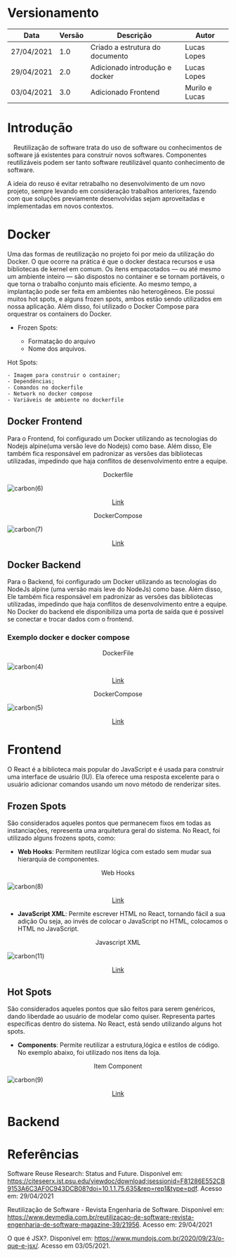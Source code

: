 # Versionamento

| Data | Versão | Descrição | Autor |
|------|--------|-----------|-------|
| 27/04/2021 | 1.0 | Criado a estrutura do documento | Lucas Lopes |
| 29/04/2021 | 2.0 | Adicionado introdução e docker | Lucas Lopes |
| 03/04/2021 | 3.0 | Adicionado Frontend | Murilo e Lucas | 

# Introdução
 Reutilização de software trata do uso de software ou conhecimentos de software já existentes para construir novos softwares. Componentes reutilizáveis podem ser tanto software reutilizável quanto conhecimento de software.

A ideia do reuso é evitar retrabalho no desenvolvimento de um novo projeto, sempre levando em consideração trabalhos anteriores, fazendo com que soluções previamente desenvolvidas sejam aproveitadas e implementadas em novos contextos. 

# Docker

Uma das formas de reutilização no projeto foi por meio da utilização do Docker. O que ocorre na prática é que o docker destaca recursos e usa bibliotecas de kernel em comum. Os itens empacotados — ou até mesmo um ambiente inteiro — são dispostos no container e se tornam portáveis, o que torna o trabalho conjunto mais eficiente. Ao mesmo tempo, a implantação pode ser feita em ambientes não heterogêneos. Ele possui muitos hot spots, e alguns frozen spots, ambos estão sendo utilizados em nossa aplicação. Além disso, foi utilizado  o Docker Compose para orquestrar os containers do Docker.


- Frozen Spots:

    - Formatação do arquivo
    - Nome dos arquivos.

Hot Spots:

    - Imagem para construir o container;
    - Dependências;
    - Comandos no dockerfile
    - Network no docker compose
    - Variáveis de ambiente no dockerfile

## Docker Frontend

Para o Frontend, foi configurado um Docker utilizando as tecnologias do Nodejs alpine(uma versão leve do Nodejs) como base. Além disso, Ele também fica responsável em padronizar as versões das bibliotecas utilizadas, impedindo que haja conflitos de desenvolvimento entre a equipe. 

<p align="center"> Dockerfile </p>

![carbon(6)](https://user-images.githubusercontent.com/38164895/116637116-6fde4600-a939-11eb-885c-fcd02941ea34.png)

<p align="center"> <a href="https://github.com/UnBArqDsw2020-2/2020.2_G4-Meubrecho-frontend/blob/master/frontend/Dockerfile"> Link </a> </p>


<p align="center"> DockerCompose </p>

![carbon(7)](https://user-images.githubusercontent.com/38164895/116637217-ab791000-a939-11eb-9ef4-2afcf709c184.png)

<p align="center"> <a href="https://github.com/UnBArqDsw2020-2/2020.2_G4-Meubrecho-frontend/blob/master/frontend/docker-compose.yml"> Link </a> </p>


## Docker Backend

Para o Backend, foi configurado um Docker utilizando as tecnologias do NodeJs alpine (uma versão mais leve do NodeJs) como base. Além disso, Ele também fica responsável em padronizar as versões das bibliotecas utilizadas, impedindo que haja conflitos de desenvolvimento entre a equipe. No Docker do backend ele disponibiliza uma porta de saída que é possivel se conectar e trocar dados com o frontend.

### Exemplo docker e docker compose

<p align="center">DockerFile</p>

![carbon(4)](https://user-images.githubusercontent.com/38164895/116635410-15db8180-a935-11eb-89f9-157f15230a23.png)

<p align="center"> <a href="https://github.com/UnBArqDsw2020-2/2020.2_G4-Meubrecho-backend/blob/master/Dockerfile"> Link </a> </p>





<p align="center"> DockerCompose </p>

![carbon(5)](https://user-images.githubusercontent.com/38164895/116635494-5509d280-a935-11eb-95de-c1f008088dd7.png)


<p align="center"> <a href="https://github.com/UnBArqDsw2020-2/2020.2_G4-Meubrecho-backend/blob/master/docker-compose.yaml"> Link </a> </p>


# Frontend

O React é a biblioteca mais popular do JavaScript e é usada para construir uma interface de usuário (IU). Ela oferece uma resposta excelente para o usuário adicionar comandos usando um novo método de renderizar sites.    


## Frozen Spots

São considerados aqueles pontos que permanecem fixos em todas as instanciações, representa uma arquitetura geral do sistema. No React, foi utilizado alguns frozens spots, como:

* **Web Hooks**: Permitem reutilizar lógica com estado sem mudar sua hierarquia de componentes.

<p align="center"> Web Hooks </p> 

![carbon(8)](https://user-images.githubusercontent.com/38164895/116934189-03b25980-ac3b-11eb-9852-3e7c810b23b1.png)

<p align="center"> <a href="https://github.com/UnBArqDsw2020-2/2020.2_G4-Meubrecho-frontend/blob/master/frontend/src/pages/Home/index.js"> Link </a> </p>


*  **JavaScript XML**: Permite escrever HTML no React, tornando fácil a sua adição Ou seja, ao invés de colocar o JavaScript no HTML, colocamos o HTML no JavaScript.

<p align="center"> Javascript XML </p>

![carbon(11)](https://user-images.githubusercontent.com/38164895/116935267-7e2fa900-ac3c-11eb-8c87-50180461191e.png)

<p align="center"> <a href="https://github.com/UnBArqDsw2020-2/2020.2_G4-Meubrecho-frontend/blob/master/frontend/src/pages/Registro/index.js"> Link </a> </p>


## Hot Spots

São considerados aqueles pontos que são feitos para serem genéricos, dando liberdade ao usuário de modelar como quiser. Representa partes específicas dentro do sistema. No React, está sendo  utilizando alguns hot spots.

* **Components**: Permite reutilizar a estrutura,lógica e estilos de código. No exemplo abaixo, foi utilizado nos itens da loja.

<p align="center"> Item Component </p>

![carbon(9)](https://user-images.githubusercontent.com/38164895/116934704-b08cd680-ac3b-11eb-8e9a-9f10e14a3192.png)

<p align="center"> <a href="https://github.com/UnBArqDsw2020-2/2020.2_G4-Meubrecho-frontend/blob/master/frontend/src/components/item/item.js"> Link </a> </p>





# Backend


# Referências

Software Reuse Research: Status and Future. Disponível em: https://citeseerx.ist.psu.edu/viewdoc/download;jsessionid=F81286E552CB9153A6C3AF0C943DCB08?doi=10.1.1.75.635&rep=rep1&type=pdf. Acesso em: 29/04/2021

Reutilização de Software - Revista Engenharia de Software. Disponível em: https://www.devmedia.com.br/reutilizacao-de-software-revista-engenharia-de-software-magazine-39/21956. Acesso em: 29/04/2021

O que é JSX?. Disponível em: https://www.mundojs.com.br/2020/09/23/o-que-e-jsx/. Acesso em 03/05/2021.